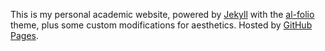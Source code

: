 This is my personal academic website, powered by [Jekyll](https://jekyllrb.com/) with the [al-folio](https://github.com/alshedivat/al-folio) theme, plus some custom modifications for aesthetics. Hosted by [GitHub Pages](https://pages.github.com/).